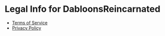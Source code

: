 # Legal Info for DabloonsReincarnated

- [Terms of Service](./terms-of-service.md)
- [Privacy Policy](./privacy-policy.md)
